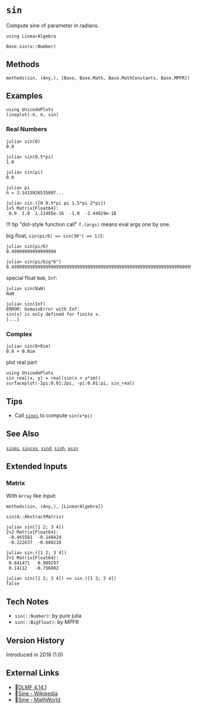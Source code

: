 # `sin`
Compute sine of parameter in radians.

```@setup repl_only
using LinearAlgebra
```
```@docs
Base.sin(x::Number)
```


## Methods

```@repl
methods(sin, (Any,), [Base, Base.Math, Base.MathConstants, Base.MPFR])
```


## Examples

```@repl
using UnicodePlots
lineplot(-π, π, sin)
```

### Real Numbers
```jldoctest
julia> sin(0)
0.0

julia> sin(0.5*pi)
1.0

julia> sin(pi)
0.0

julia> pi
π = 3.1415926535897...

julia> sin.([0 0.5*pi pi 1.5*pi 2*pi])
1×5 Matrix{Float64}:
 0.0  1.0  1.22465e-16  -1.0  -2.44929e-16
```

!!! tip "dot-style function call"
    `f.(args)` means eval args one by one.

big float, `sin(pi/6) == sin(30°) == 1/2`:
```jldoctest
julia> sin(pi/6)
0.49999999999999994

julia> sin(pi/big"6")
0.4999999999999999999999999999999999999999999999999999999999999999999999999999957
```

special float `NaN`, `Inf`:
```jldoctest
julia> sin(NaN)
NaN

julia> sin(Inf)
ERROR: DomainError with Inf:
sin(x) is only defined for finite x.
[...]
```

### Complex
```jldoctest
julia> sin(0+0im)
0.0 + 0.0im
```

plot real part
```@repl
using UnicodePlots
sin_real(x, y) = real(sin(x + y*im))
surfaceplot(-2pi:0.01:2pi, -pi:0.01:pi, sin_real)
```


## Tips
- Call [`sinpi`](@ref) to compute `sin(x*pi)`


## See Also
[`sinpi`](@ref), [`sincos`](@ref),
[`sind`](@ref), [`sinh`](@ref),
[`asin`](@ref)


## Extended Inputs

### Matrix
With `Array` like input:
```@repl repl_only
methods(sin, (Any,), [LinearAlgebra])
```

```@docs
sin(A::AbstractMatrix)
```

```jldoctest
julia> sin([1 2; 3 4])
2×2 Matrix{Float64}:
 -0.465581  -0.148424
 -0.222637  -0.688218

julia> sin.([1 2; 3 4])
2×2 Matrix{Float64}:
 0.841471   0.909297
 0.14112   -0.756802

julia> sin([1 2; 3 4]) == sin.([1 2; 3 4])
false
```


## Tech Notes
- `sin(::Number)`: by pure julia
- `sin(::BigFloat)`: by MPFR


## Version History
Introduced in 2018 (1.0)


## External Links
- 🔗[DLMF 4.14.1](https://dlmf.nist.gov/4.14.1)
- 🔗[Sine - Wikipedia](https://en.wikipedia.org/wiki/Sine_and_cosine)
- 🔗[Sine - MathWorld](https://mathworld.wolfram.com/Sine.html)

